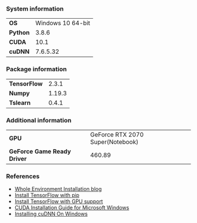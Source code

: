 ### System information

<table>
<tbody>
  <tr>
    <td><b>OS</b></td>
    <td>Windows 10 64-bit</td>
  </tr>
  <tr>
    <td><b>Python</b></td>
    <td>3.8.6</td>
  </tr>
  <tr>
    <td><b>CUDA</b></td>
    <td>10.1</td>
  </tr>
  <tr>
    <td><b>cuDNN</b></td>
    <td>7.6.5.32</td>
  </tr>
</tbody>
</table>

### Package information

<table>
<tbody>
  <tr>
    <td><b>TensorFlow</b></td>
    <td>2.3.1</td>
  </tr>
  <tr>
    <td><b>Numpy</b></td>
    <td>1.19.3</td>
  </tr>
  <tr>
    <td><b>Tslearn</b></td>
    <td>0.4.1</td>
  </tr>
</tbody>
</table>

### Additional information

<table>
<tbody>
  <tr>
    <td><b>GPU</b></td>
    <td>GeForce RTX 2070 Super(Notebook)</td>
  </tr>
  <tr>
    <td><b>GeForce Game Ready Driver</b></td>
    <td>460.89</td>
  </tr>
</tbody>
</table>

### References

- [Whole Environment Installation blog](https://towardsdatascience.com/installing-tensorflow-with-cuda-cudnn-and-gpu-support-on-windows-10-60693e46e781)
- [Install TensorFlow with pip](https://www.tensorflow.org/install/pip#system-install)
- [Install TensorFlow with GPU support](https://www.tensorflow.org/install/gpu)
- [CUDA Installation Guide for Microsoft Windows](https://docs.nvidia.com/cuda/cuda-installation-guide-microsoft-windows/index.html)
- [Installing cuDNN On Windows](https://docs.nvidia.com/deeplearning/cudnn/install-guide/index.html#install-windows)